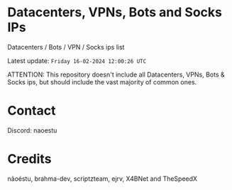 # Datacenters, VPNs, Bots and Socks IPs
 
Datacenters / Bots / VPN / Socks ips list

Latest update: `Friday 16-02-2024 12:00:26 UTC` 

ATTENTION: This repository doesn't include all Datacenters, VPNs, Bots & Socks ips, 
but should include the vast majority of common ones.

# Contact
Discord: naoestu

# Credits
nãoéstu, brahma-dev, scriptzteam, ejrv, X4BNet and TheSpeedX
